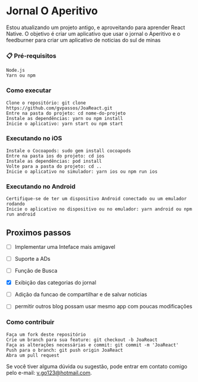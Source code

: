 # Jornal O Aperitivo 

 Estou atualizando um projeto antigo, e aproveitando para aprender React Native. O objetivo é criar um aplicativo que usar o jornal o Aperitivo e o feedburner para
criar um aplicativo de noticias do sul de minas  

### 📋 Pré-requisitos

    Node.js
    Yarn ou npm

### Como executar
    Clone o repositório: git clone https://github.com/gvpassos/JoaReact.git
    Entre na pasta do projeto: cd nome-do-projeto
    Instale as dependências: yarn ou npm install
    Inicie o aplicativo: yarn start ou npm start
    
### Executando no iOS

    Instale o Cocoapods: sudo gem install cocoapods
    Entre na pasta ios do projeto: cd ios
    Instale as dependências: pod install
    Volte para a pasta do projeto: cd ..
    Inicie o aplicativo no simulador: yarn ios ou npm run ios

### Executando no Android

    Certifique-se de ter um dispositivo Android conectado ou um emulador rodando
    Inicie o aplicativo no dispositivo ou no emulador: yarn android ou npm run android
    
## Proximos passos

- [ ] Implementar uma Inteface mais amigavel
- [ ] Suporte a ADs 
- [ ] Função de Busca 
- [x] Exibição das categorias do jornal 
- [ ] Adição da funcao de compartilhar e de salvar noticias
- [ ] permitir outros blog possam usar mesmo app com poucas modificações
    

### Como contribuir

    Faça um fork deste repositório
    Crie um branch para sua feature: git checkout -b JoaReact
    Faça as alterações necessárias e commit: git commit -m 'JoaReact'
    Push para o branch: git push origin JoaReact
    Abra um pull request

Se você tiver alguma dúvida ou sugestão, pode entrar em contato comigo pelo e-mail: v.go123@hotmail.com.
